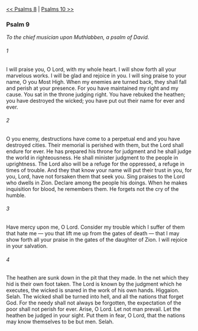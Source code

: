 [<< Psalms 8](Psalms%208)  |  [Psalms 10 >>](Psalms%2010)

### Psalm 9

*To the chief musician upon Muthlabben, a psalm of David.*

###### 1
I will praise you, O Lord, with my whole heart. I will show forth all your marvelous works. I will be glad and rejoice in you. I will sing praise to your name, O you Most High. When my enemies are turned back, they shall fall and perish at your presence. For you have maintained my right and my cause. You sat in the throne judging right. You have rebuked the heathen; you have destroyed the wicked; you have put out their name for ever and ever.

###### 2
O you enemy, destructions have come to a perpetual end and you have destroyed cities. Their memorial is perished with them, but the Lord shall endure for ever. He has prepared his throne for judgment and he shall judge the world in righteousness. He shall minister judgment to the people in uprightness. The Lord also will be a refuge for the oppressed, a refuge in times of trouble. And they that know your name will put their trust in you, for you, Lord, have not forsaken them that seek you. Sing praises to the Lord who dwells in Zion. Declare among the people his doings. When he makes inquisition for blood, he remembers them. He forgets not the cry of the humble.

###### 3
Have mercy upon me, O Lord. Consider my trouble which I suffer of them that hate me — you that lift me up from the gates of death — that I may show forth all your praise in the gates of the daughter of Zion. I will rejoice in your salvation.

###### 4
The heathen are sunk down in the pit that they made. In the net which they hid is their own foot taken. The Lord is known by the judgment which he executes, the wicked is snared in the work of his own hands. Higgaion. Selah. The wicked shall be turned into hell, and all the nations that forget God. For the needy shall not always be forgotten, the expectation of the poor shall not perish for ever. Arise, O Lord. Let not man prevail. Let the heathen be judged in your sight. Put them in fear, O Lord, that the nations may know themselves to be but men. Selah.